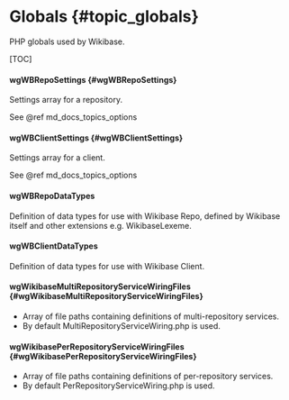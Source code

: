 # Globals {#topic_globals}

PHP globals used by Wikibase.

[TOC]

#### wgWBRepoSettings {#wgWBRepoSettings}

Settings array for a repository.

See @ref md_docs_topics_options

#### wgWBClientSettings {#wgWBClientSettings}

Settings array for a client.

See @ref md_docs_topics_options

#### wgWBRepoDataTypes

Definition of data types for use with Wikibase Repo, defined by Wikibase itself and other extensions e.g. WikibaseLexeme.

#### wgWBClientDataTypes

Definition of data types for use with Wikibase Client.

#### wgWikibaseMultiRepositoryServiceWiringFiles {#wgWikibaseMultiRepositoryServiceWiringFiles}

 - Array of file paths containing definitions of multi-repository services.
 - By default MultiRepositoryServiceWiring.php is used.

#### wgWikibasePerRepositoryServiceWiringFiles {#wgWikibasePerRepositoryServiceWiringFiles}

 - Array of file paths containing definitions of per-repository services.
 - By default PerRepositoryServiceWiring.php is used.
